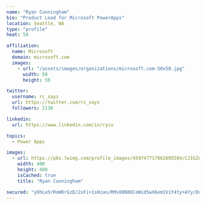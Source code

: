 ```yaml
---
name: "Ryan Cunningham"
bio: "Product Lead for Microsoft PowerApps"
location: Seattle, WA
type: "profile"
heat: 50

affiliation:
  name: Microsoft
  domain: microsoft.com
  images:
    - url: "/assets/images/organizations/microsoft.com-50x50.jpg"
      width: 50
      height: 50

twitter:
  username: rc_says
  url: https://twitter.com/rc_says
  followers: 2130

linkedin:
  url: https://www.linkedin.com/in/rycu

topics:
  - Power Apps

images:
  - url: https://pbs.twimg.com/profile_images/459747717862805504/CJIGZejd_400x400.png
    width: 400
    height: 400
    isCached: true
    title: "Ryan Cunningham"

secured: "yOhLe5rRoWKrGzD/2xFi+1sHzao/RMs08N86CeWid5wX6em1ViY4ty+AYy/Dq83qL2W5o0hDYv8tHCGkQOTqTXmXQsFlvK6AGhODFG8GexhGg7xLYV95V4wUtmvrxWGO7DQeKo/u12qwI9FT5i2GZwqhWDNIQvxYGx2kqh0rS+nKoirhOaLWv44fU4wH7yknxi3hfDshc9a7lz5uQb9ANjwZ2x2dVd32XhmAnksN8XdulnMgPaaZhG/rfg+iLbAoo2nTr8avUwWFHpJfSWuQubhmYLl3zQ4nlP8t5Fu6uhGhMciTfyj4jhUY6q4+LRpn754jPPKMCaiOeTagyn1CpdIqKfoAKG1sCtAzsoNrJ1lujuA0UgphzGFdr82T8CdBtr2Iz3efzsWioVfk34UYOVvsNNWkwgrMd6BMl/TIutM=;wgAAVHgfdQiTkr5pRBZbzA=="
---
```


